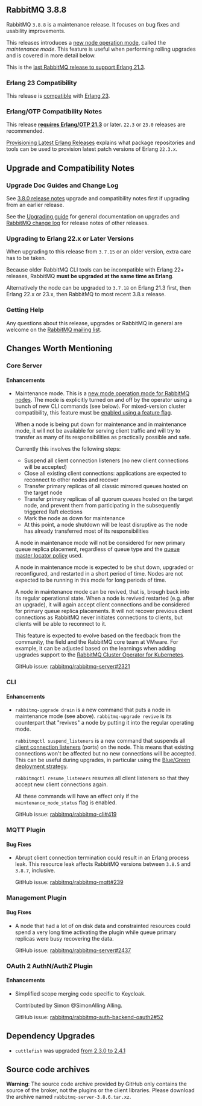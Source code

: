 ## RabbitMQ 3.8.8

RabbitMQ `3.8.8` is a maintenance release.
It focuses on bug fixes and usability improvements.

This releases introduces a [new node operation mode](https://github.com/rabbitmq/rabbitmq-server/issues/2321), called the *maintenance mode*.
This feature is useful when performing rolling upgrades and is covered
in more detail below.

This is the [last RabbitMQ release to support Erlang 21.3](https://groups.google.com/forum/#!topic/rabbitmq-users/v3K5nZNsfwM).

### Erlang 23 Compatibility

This release is [compatible](https://groups.google.com/forum/#!topic/rabbitmq-users/wlPIWz3UYHQ) with [Erlang 23](http://blog.erlang.org/OTP-23-Highlights/).

### Erlang/OTP Compatibility Notes

This release [**requires Erlang/OTP 21.3**](https://www.rabbitmq.com/which-erlang.html) or later.
`22.3` or `23.0` releases are recommended.

[Provisioning Latest Erlang Releases](https://www.rabbitmq.com/which-erlang.html#erlang-repositories) explains
what package repositories and tools can be used to provision latest patch versions of Erlang `22.3.x`.


## Upgrade and Compatibility Notes

### Upgrade Doc Guides and Change Log

See [3.8.0 release notes](https://github.com/rabbitmq/rabbitmq-server/releases/tag/v3.8.0) upgrade and
compatibility notes first if upgrading from an earlier release.

See the [Upgrading guide](https://www.rabbitmq.com/upgrade.html) for general documentation on upgrades and
[RabbitMQ change log](https://www.rabbitmq.com/changelog.html) for release notes of other releases.

### Upgrading to Erlang 22.x or Later Versions

When upgrading to this release from `3.7.15` or an older version, extra care has to be taken.

Because older RabbitMQ CLI tools can be incompatible with Erlang 22+ releases,
RabbitMQ **must be upgraded at the same time as Erlang**.

Alternatively the node can be upgraded to `3.7.18` on Erlang 21.3 first,
then Erlang 22.x or 23.x, then RabbitMQ to most recent 3.8.x release.

### Getting Help

Any questions about this release, upgrades or RabbitMQ in general are welcome on the [RabbitMQ mailing list](https://groups.google.com/forum/#!forum/rabbitmq-users).


## Changes Worth Mentioning

### Core Server

#### Enhancements

 * Maintenance mode. This is a [new mode operation mode for RabbitMQ nodes](https://github.com/rabbitmq/rabbitmq-server/issues/2321). The mode is explicitly turned
   on and off by the operator using a bunch of new CLI commands (see below). For mixed-version cluster
   compatibility, this feature must be [enabled using a feature flag](https://www.rabbitmq.com/feature-flags.html).

   When a node is being put down for maintenance and in maintenance mode, it will not be available for
   serving client traffic and will try to transfer as many of its responsibilities as practically possible
   and safe.

   Currently this involves the following steps:

    * Suspend all client connection listeners (no new client connections will be accepted)
    * Close all existing client connections: applications are expected to reconnect to other nodes and recover
    * Transfer primary replicas of all classic mirrored queues hosted on the target node
    * Transfer primary replicas of all quorum queues hosted on the target node, and prevent them from participating
      in the subsequently triggered Raft elections
    * Mark the node as down for maintenance
    * At this point, a node shutdown will be least disruptive as the node has already transferred most of its
      responsibilities

   A node in maintenance mode will not be considered for new primary queue replica placement,
   regardless of queue type and the [queue master locator policy](https://www.rabbitmq.com/ha.html#master-migration-data-locality) used.

   A node in maintenance mode is expected to be shut down, upgraded or reconfigured, and restarted in a short
   period of time. Nodes are not expected to be running in this mode for long periods of time.

   A node in maintenance mode can be revived, that is, brough back into its regular operational state.
   When a node is revived restarted (e.g. after an upgrade), it will again accept client connections
   and be considered for primary queue replica placements. It will not recover previous client connections
   as RabbitMQ never initiates connections to clients, but clients will be able to reconnect to it.

   This feature is expected to evolve based on the feedback from the community, the field and the
   RabbitMQ core team at VMware. For example, it can be adjusted based on the learnings when
   adding upgrades support to the [RabbitMQ Cluster Operator for Kubernetes](https://www.rabbitmq.com/kubernetes/operator/operator-overview.html).

   GitHub issue: [rabbitmq/rabbitmq-server#2321](https://github.com/rabbitmq/rabbitmq-server/issues/2321)


### CLI

#### Enhancements

 * `rabbitmq-upgrade drain` is a new command that puts a node in maintenance mode (see above).
   `rabbitmq-upgrade revive` is its counterpart that "revives" a node by putting it into the regular
   operating mode.

   `rabbitmqctl suspend_listeners` is a new command that suspends all [client connection listeners](https://www.rabbitmq.com/networking.html#ports)
   (ports) on the node. This means that existing connections won't be affected but no new connections
   will be accepted. This can be useful during upgrades, in particular using the
   [Blue/Green deployment strategy](https://www.rabbitmq.com/blue-green-upgrade.html).

   `rabbitmqctl resume_listeners` resumes all client listeners so that they accept new client connections
   again.

   All these commands will have an effect only if the `maintenance_mode_status` flag is enabled.

   GitHub issue: [rabbitmq/rabbitmq-cli#419](https://github.com/rabbitmq/rabbitmq-cli/pull/419)


### MQTT Plugin

#### Bug Fixes

 * Abrupt client connection termination could result in an Erlang process leak. This resource leak
   affects RabbitMQ versions between `3.8.5` and `3.8.7`, inclusive.

   GitHub issue: [rabbitmq/rabbitmq-mqtt#239](https://github.com/rabbitmq/rabbitmq-mqtt/pull/239)


### Management Plugin

#### Bug Fixes

 * A node that had a lot of on disk data and constrainted resources could spend a very long time
   activating the plugin while queue primary replicas were busy recovering the data.

   GitHub issue: [rabbitmq/rabbitmq-server#2437](https://github.com/rabbitmq/rabbitmq-server/issues/2437)


### OAuth 2 AuthN/AuthZ Plugin

#### Enhancements

 * Simplified scope merging code specific to Keycloak.

   Contributed by Simon @SimonAlling Alling.

   GitHub issue: [rabbitmq/rabbitmq-auth-backend-oauth2#52](https://github.com/rabbitmq/rabbitmq-auth-backend-oauth2/pull/52)


## Dependency Upgrades

 * `cuttlefish` was upgraded [from 2.3.0 to 2.4.1](https://github.com/Kyorai/cuttlefish/compare/v2.3.0...v2.4.1)


## Source code archives

**Warning**: The source code archive provided by GitHub only contains the source of the broker, not the plugins or the client libraries.
Please download the archive named `rabbitmq-server-3.8.6.tar.xz`.
